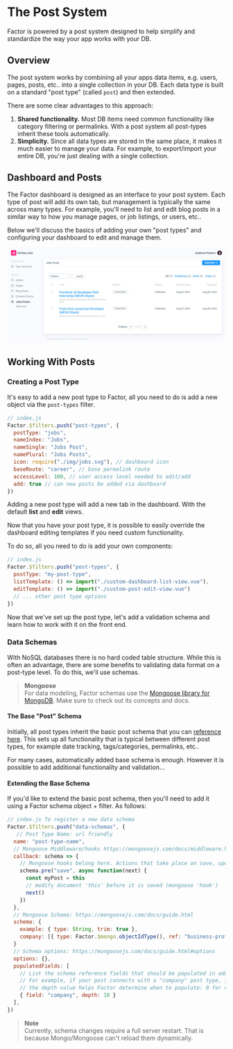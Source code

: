 # The Post System

Factor is powered by a post system designed to help simplify and standardize the way your app works with your DB.

## Overview

The post system works by combining all your apps data items, e.g. users, pages, posts, etc.. into a single collection in your DB. Each data type is built on a standard "post type" (called `post`) and then extended.

There are some clear advantages to this approach:

1. **Shared functionality.** Most DB items need common functionality like category filtering or permalinks. With a post system all post-types inherit these tools automatically.
1. **Simplicity.** Since all data types are stored in the same place, it makes it much easier to manage your data. For example, to export/import your entire DB, you're just dealing with a single collection.

## Dashboard and Posts

The Factor dashboard is designed as an interface to your post system. Each type of post will add its own tab, but management is typically the same across many types. For example, you'll need to list and edit blog posts in a similar way to how you manage pages, or job listings, or users, etc..

Below we'll discuss the basics of adding your own "post types" and configuring your dashboard to edit and manage them.

![Dashboard Post List View](./img/dashboard-post-type.jpg)

## Working With Posts

### Creating a Post Type

It's easy to add a new post type to Factor, all you need to do is add a new object via the `post-types` filter.

```js
// index.js
Factor.$filters.push("post-types", {
  postType: "jobs",
  nameIndex: "Jobs",
  nameSingle: "Jobs Post",
  namePlural: "Jobs Posts",
  icon: require("./img/jobs.svg"), // dashboard icon
  baseRoute: "career", // base permalink route
  accessLevel: 100, // user access level needed to edit/add
  add: true // can new posts be added via dashboard
})
```

Adding a new post type will add a new tab in the dashboard. With the default **list** and **edit** views.

Now that you have your post type, it is possible to easily override the dashboard editing templates if you need custom functionality.

To do so, all you need to do is add your own components:

```js
// index.js
Factor.$filters.push("post-types", {
  postType: "my-post-type",
  listTemplate: () => import("./custom-dashboard-list-view.vue"),
  editTemplate: () => import("./custom-post-edit-view.vue")
  // ... other post type options
})
```

Now that we've set up the post type, let's add a validation schema and learn how to work with it on the front end.

### Data Schemas

With NoSQL databases there is no hard coded table structure. While this is often an advantage, there are some benefits to validating data format on a post-type level. To do this, we'll use schemas.

> **Mongoose** <br>For data modeling, Factor schemas use the [Mongoose library for MongoDB](https://mongoosejs.com). Make sure to check out its concepts and docs.

#### The Base "Post" Schema

Initially, all post types inherit the basic post schema that you can [reference here](https://github.com/fiction-com/factor/blob/master/%40factor/%40core/post/schema.js). This sets up all functionality that is typical between different post types, for example date tracking, tags/categories, permalinks, etc..

For many cases, automatically added base schema is enough. However it is possible to add additional functionality and validation...

#### Extending the Base Schema

If you'd like to extend the basic post schema, then you'll need to add it using a Factor schema object + filter. As follows:

```js
// index.js To register a new data schema
Factor.$filters.push("data-schemas", {
   // Post Type Name: url friendly
  name: "post-type-name",
  // Mongoose Middleware/hooks https://mongoosejs.com/docs/middleware.html
  callback: schema => {
    // Mongoose hooks belong here. Actions that take place on save, update, etc.
    schema.pre("save", async function(next) {
      const myPost = this
      // modify document 'this' before it is saved (mongoose 'hook')
      next()
    })
  },
  // Mongoose Schema: https://mongoosejs.com/docs/guide.html
  schema: {
    example: { type: String, trim: true },
    company: [{ type: Factor.$mongo.objectIdType(), ref: "business-profile" }],
  }
  // Schema options: https://mongoosejs.com/docs/guide.html#options
  options: {},
  populatedFields: [
    // List the schema reference fields that should be populated in addition to the post
    // For example, if your post connects with a "company" post type, it would retrieve those posts as well
    // the depth value helps Factor determine when to populate: 0 for no population, 100 for all. Default 20
    { field: "company", depth: 10 }
  ],
})
```

> **Note**<br> Currently, schema changes require a full server restart. That is because Mongo/Mongoose can't reload them dynamically.
